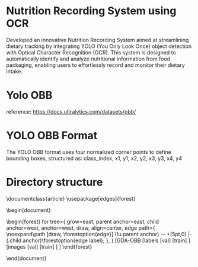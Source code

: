 # Nutrition Recording System using OCR
Developed an innovative Nutrition Recording System aimed at streamlining dietary tracking by integrating YOLO (You Only Look Once) object detection with Optical Character Recognition (OCR). This system is designed to automatically identify and analyze nutritional information from food packaging, enabling users to effortlessly record and monitor their dietary intake.


# Yolo OBB
reference: https://docs.ultralytics.com/datasets/obb/


# YOLO OBB Format
The YOLO OBB format uses four normalized corner points to define bounding boxes, structured as:
class_index, x1, y1, x2, y2, x3, y3, x4, y4


# Directory structure
\documentclass{article}
\usepackage[edges]{forest}

\begin{document}

\begin{forest}
  for tree={
    grow=east,
    parent anchor=east, 
    child anchor=west,
    anchor=west,
    draw,
    align=center,
    edge path={
      \noexpand\path [draw, \forestoption{edge}] 
      (!u.parent anchor) -- +(5pt,0) |- (.child anchor)\forestoption{edge label};
    },
  }
[GDA-OBB
  [labels
    [val]
    [train]
  ]
  [images
    [val]
    [train]
  ]
]
\end{forest}

\end{document}

